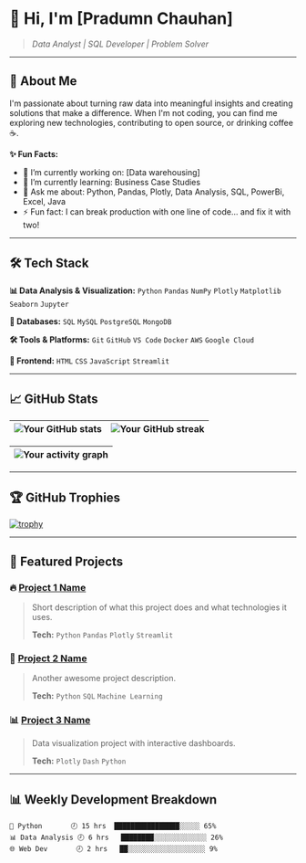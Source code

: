 # 👋 Hi, I'm [Pradumn Chauhan] 

> *Data Analyst | SQL Developer | Problem Solver*

---

## 🚀 About Me

I'm passionate about turning raw data into meaningful insights and creating solutions that make a difference. When I'm not coding, you can find me exploring new technologies, contributing to open source, or drinking coffee ☕.

**✨ Fun Facts:**
- 🔭 I’m currently working on: [Data warehousing]
- 🌱 I’m currently learning: Business Case Studies
- 💬 Ask me about: Python, Pandas, Plotly, Data Analysis, SQL, PowerBi, Excel, Java
- ⚡ Fun fact: I can break production with one line of code... and fix it with two!

---

## 🛠️ Tech Stack

**📊 Data Analysis & Visualization:**
`Python` `Pandas` `NumPy` `Plotly` `Matplotlib` `Seaborn` `Jupyter`

**💾 Databases:**
`SQL` `MySQL` `PostgreSQL` `MongoDB`

**🛠️ Tools & Platforms:**
`Git` `GitHub` `VS Code` `Docker` `AWS` `Google Cloud`

**🎨 Frontend:**
`HTML` `CSS` `JavaScript` `Streamlit`

---

## 📈 GitHub Stats

| <img align="center" src="https://github-readme-stats.vercel.app/api?username=your-username&show_icons=true&theme=radical&hide_border=true" alt="Your GitHub stats" /> | <img align="center" src="https://github-readme-streak-stats.herokuapp.com/?user=your-username&theme=radical&hide_border=true" alt="Your GitHub streak" /> |
|:---------------------------------------------------------------------------------------------------------------------------------------------------------------------:|:--------------------------------------------------------------------------------------------------------------------------------------------------------:|

| <img align="center" src="https://github-readme-activity-graph.vercel.app/graph?username=your-username&theme=react-dark&hide_border=true&area=true" alt="Your activity graph" /> |
|:-----------------------------------------------------------------------------------------------------------------------------------------------------------------------------:|

---

## 🏆 GitHub Trophies

[![trophy](https://github-profile-trophy.vercel.app/?username=your-username&theme=radical&no-frame=true&row=2&column=4)](https://github.com/ryo-ma/github-profile-trophy)

---

## 📂 Featured Projects

### 🔥 [Project 1 Name](https://github.com/your-username/project-1)
> Short description of what this project does and what technologies it uses.
> 
> **Tech:** `Python` `Pandas` `Plotly` `Streamlit`

### 🚀 [Project 2 Name](https://github.com/your-username/project-2) 
> Another awesome project description.
> 
> **Tech:** `Python` `SQL` `Machine Learning`

### 📊 [Project 3 Name](https://github.com/your-username/project-3)
> Data visualization project with interactive dashboards.
> 
> **Tech:** `Plotly` `Dash` `Python`

---

## 📊 Weekly Development Breakdown

```text
🐍 Python       🕗 15 hrs  ████████████████░░░░░ 65%
📊 Data Analysis 🕗 6 hrs   ████████░░░░░░░░░░░░░ 26%
🌐 Web Dev       🕗 2 hrs   ██░░░░░░░░░░░░░░░░░░░ 9%
